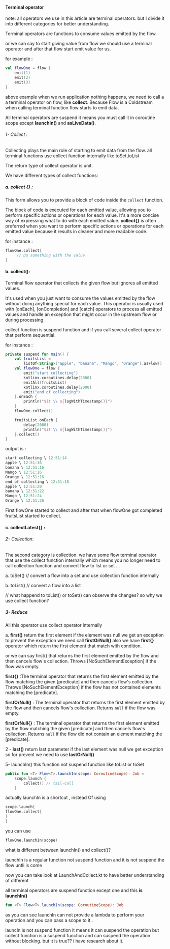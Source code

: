 #### Terminal operator

note: all operators we use in this article are terminal operators. but I
divide it into different categories for better understanding.

Terminal operators are functions to consume values emitted by the flow.

or we can say to start giving value from flow we should use a terminal
operator and after that flow start emit value for us.

for example :

```kt
val flowOne = flow {
    emit(1)
    emit(2)
    emit(3)
}
```

above example when we run application nothing happens, we need to call a
a terminal operator on flow, like **collect**. Because Flow is a
Coldstream when calling terminal function flow starts to emit data.

All terminal operators are suspend it means you must call it in coroutine
scope except **launchIn()** and **asLiveData()**.

###### 1- Collect  :

Collecting plays the main role of starting to emit data from the flow.
all terminal functions use collect function internally like toSet,toList

The return type of collect operator is unit.

We have different types of collect functions:

##### a. collect {} :

This form allows you to provide a block of code inside the `collect`
function.

The block of code is executed for each emitted value, allowing you to
perform specific actions or operations for each value. It's a more concise
way of expressing what to do with each emitted value. **collect{}** is
often preferred when you want to perform specific actions or operations
for each emitted value because it results in cleaner and more readable
code.

for instance :

```kt
flowOne.collect{
     // Do something with the value
}
```

#### b. collect():

Terminal flow operator that collects the given flow but ignores all
emitted values.

It's used when you just want to consume the values emitted by the flow
without doing anything special for each value.
This operator is usually used with [onEach], [onCompletion] and [catch]
operators to process all emitted values and handle an exception that might
occur in the upstream flow or during processing.

collect function is suspend function and if you call several collect
operator that perform sequential.

for instance :

```kt
private suspend fun main() {
    val fruitsList =
        listOf<String>("apple", "banana", "Mango", "Orange").asFlow()
    val flowOne = flow {
        emit("start collecting")
        kotlinx.coroutines.delay(2000)
        emitAll(fruitsList)
        kotlinx.coroutines.delay(2000)
        emit("end of collecting")
    }.onEach {
        println("$it \\ ${logWithTimestamp()}")
    }
    flowOne.collect()

    fruitsList.onEach {
        delay(2000)
        println("$it \\ ${logWithTimestamp()}")
    }.collect()
}
```

output is :

```kt
start collecting \ 12:51:14
apple \ 12:51:16
banana \ 12:51:16
Mango \ 12:51:16
Orange \ 12:51:16
end of collecting \ 12:51:18
apple \ 12:51:20
banana \ 12:51:22
Mango \ 12:51:24
Orange \ 12:51:26
```

First flowOne started to collect and after that when flowOne got completed
fruitsList started to collect.

#### c. collectLatest{} :

###### 2- Collection:

The second category is collection. we have some flow terminal operator
that use the collect function internally which means you no longer need to
call collection function and convert flow to list or set ...

a. toSet()         // convert a flow into a set and use collection
function internally

b. toList()       // convert a flow into a list

// what happend to toList() or toSet() can observe the changes? so why we
use collect function?

##### 3- Reduce

All this operator use collect operator internally

a. **first()**  return the first element if the element was null we get an
exception to prevent the exception we need call **firstOrNull()**  also we
have **first{}** operator which return the first element that match with
condition.

or we can say first() that returns the first element emitted by the flow
and then cancels flow's collection. Throws [NoSuchElementException] if the
flow was empty.

**first{}** :The terminal operator that returns the first element emitted
by the flow matching the given [predicate] and then cancels flow's
collection. Throws [NoSuchElementException] if the flow has not contained
elements matching the [predicate].

**firstOrNull()** :  The terminal operator that returns the first element
emitted by the flow and then cancels flow's collection. Returns `null` if
the flow was empty.

**firstOrNull{}** :  The terminal operator that returns the first element
emitted by the flow matching the given [predicate] and then cancels flow's
collection. Returns `null` if the flow did not contain an element matching
the [predicate].

2 - **last()** return last parameter if the last element was null we get
exception so for prevent we need to use **lastOrNull()**

5- launchIn() this function not suspend function like toList or toSet

```kt
public fun <T> Flow<T>.launchIn(scope: CoroutineScope): Job =
    scope.launch {
        collect() // tail-call
    }
```

actually launchIn is a shortcut , instead Of using

```kt
scope.launch{
flowOne.collect{
}    
}
```

you can use

```kt
flowOne.launchIn(scope)
```

what is different between launchIn() and collect()?

launchIn is a regular function not suspend function and it is not suspend
the flow untli is come

now you can take look at LaunchAndCollect.kt to have better understanding
of different

all terminal operators are suspend function except one and this **is launchIn()**

```kt
fun <T> Flow<T>.launchIn(scope: CoroutineScope): Job
```

as you can see launchIn can not provide a lambda to perform your operation and you can pass a scope
to it .

launcIn is not suspend function it means it can suspend the operation
but collect function is a suspend function and can suspend the operation without blocking. but it is
true?? i have research about it.
